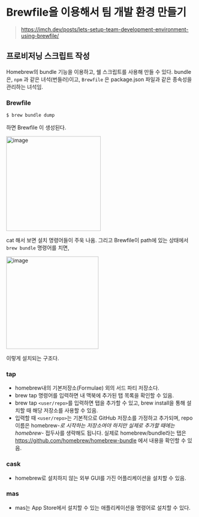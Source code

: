 # Brewfile을 이용해서 팀 개발 환경 만들기

> https://imch.dev/posts/lets-setup-team-development-environment-using-brewfile/

## 프로비저닝 스크립트 작성

Homebrew의 bundle 기능을 이용하고, 쉘 스크립트를 사용해 만들 수 있다. bundle은, `npm` 과 같은 녀석(번들러)이고, `Brewfile` 은 package.json 파일과 같은 종속성을 관리하는 녀석임.

### Brewfile

```sh
$ brew bundle dump
```

하면 Brewfile 이 생성된다.

<img width="252" alt="image" src="https://github.com/pozafly/TIL/assets/59427983/10c28269-15f6-4964-8327-a3acf64e024e">

cat 해서 보면 설치 명령어들이 주욱 나옴. 그리고 Brewfile이 path에 있는 상태에서 `brew bundle` 명령어를 치면,

<img width="246" alt="image" src="https://github.com/pozafly/TIL/assets/59427983/6479d154-0db0-46a0-975d-b1284ab73734">

이렇게 설치되는 구조다.

### tap

- homebrew내의 기본저장소(Formulae) 외의 서드 파티 저장소다.
- brew tap 명령어를 입력하면 내 맥북에 추가된 탭 목록을 확인할 수 있음.
- brew tap `<user/repo>`를 입력하면 탭을 추가할 수 있고, brew install을 통해 설치할 때 해당 저장소를 사용할 수 있음.
- 입력할 때 `<user/repo>`는 기본적으로 GitHub 저장소를 가정하고 추가되며, repo 이름은 homebrew-*로 시작하는 저장소여야 하지만 실제로 추가할 때에는 homebrew-* 접두사를 생략해도 됩니다. 실제로 homebrew/bundle라는 탭은 https://github.com/homebrew/homebrew-bundle 에서 내용을 확인할 수 있음.

### cask

- homebrew로 설치하지 않는 외부 GUI를 가진 어플리케이션을 설치할 수 있음.

### mas

- mas는 App Store에서 설치할 수 있는 애플리케이션을 명령어로 설치할 수 있다.